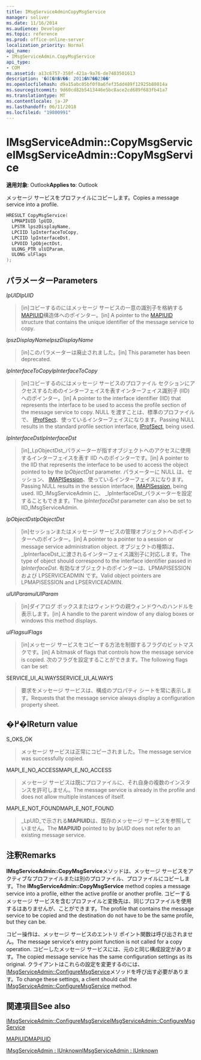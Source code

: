 ```yaml
---
title: IMsgServiceAdminCopyMsgService
manager: soliver
ms.date: 11/16/2014
ms.audience: Developer
ms.topic: reference
ms.prod: office-online-server
localization_priority: Normal
api_name:
- IMsgServiceAdmin.CopyMsgService
api_type:
- COM
ms.assetid: a13c6757-358f-421a-9a76-de7483501613
description: '�ŏI�X�V��: 2011�N7��23��'
ms.openlocfilehash: d9a15abc05bf0f0a6fef35dd489f12925b88014a
ms.sourcegitcommit: 9d60cd82b5413446e5bc8ace2cd689f683fb41a7
ms.translationtype: MT
ms.contentlocale: ja-JP
ms.lasthandoff: 06/11/2018
ms.locfileid: "19800991"
---
```

# <a name="imsgserviceadmincopymsgservice"></a><span data-ttu-id="8a7c8-103">IMsgServiceAdmin::CopyMsgService</span><span class="sxs-lookup"><span data-stu-id="8a7c8-103">IMsgServiceAdmin::CopyMsgService</span></span>

  
  
<span data-ttu-id="8a7c8-104">**適用対象**: Outlook</span><span class="sxs-lookup"><span data-stu-id="8a7c8-104">**Applies to**: Outlook</span></span> 
  
<span data-ttu-id="8a7c8-105">メッセージ サービスをプロファイルにコピーします。</span><span class="sxs-lookup"><span data-stu-id="8a7c8-105">Copies a message service into a profile.</span></span> 
  
```cpp
HRESULT CopyMsgService(
  LPMAPIUID lpUID,
  LPSTR lpszDisplayName,
  LPCIID lpInterfaceToCopy,
  LPCIID lpInterfaceDst,
  LPVOID lpObjectDst,
  ULONG_PTR ulUIParam,
  ULONG ulFlags
);
```

## <a name="parameters"></a><span data-ttu-id="8a7c8-106">パラメーター</span><span class="sxs-lookup"><span data-stu-id="8a7c8-106">Parameters</span></span>

 <span data-ttu-id="8a7c8-107">_lpUID_</span><span class="sxs-lookup"><span data-stu-id="8a7c8-107">_lpUID_</span></span>
  
> <span data-ttu-id="8a7c8-108">[in]コピーするのにはメッセージ サービスの一意の識別子を格納する[MAPIUID](mapiuid.md)構造体へのポインター。</span><span class="sxs-lookup"><span data-stu-id="8a7c8-108">[in] A pointer to the [MAPIUID](mapiuid.md) structure that contains the unique identifier of the message service to copy.</span></span> 
    
 <span data-ttu-id="8a7c8-109">_lpszDisplayName_</span><span class="sxs-lookup"><span data-stu-id="8a7c8-109">_lpszDisplayName_</span></span>
  
> <span data-ttu-id="8a7c8-110">[in]このパラメーターは廃止されました。</span><span class="sxs-lookup"><span data-stu-id="8a7c8-110">[in] This parameter has been deprecated.</span></span> 
    
 <span data-ttu-id="8a7c8-111">_lpInterfaceToCopy_</span><span class="sxs-lookup"><span data-stu-id="8a7c8-111">_lpInterfaceToCopy_</span></span>
  
> <span data-ttu-id="8a7c8-112">[in]コピーするのにはメッセージ サービスのプロファイル セクションにアクセスするためのインターフェイスを表すインターフェイス識別子 (IID) へのポインター。</span><span class="sxs-lookup"><span data-stu-id="8a7c8-112">[in] A pointer to the interface identifier (IID) that represents the interface to be used to access the profile section of the message service to copy.</span></span> <span data-ttu-id="8a7c8-113">NULL を渡すことは、標準のプロファイルで、 [IProfSect](iprofsectimapiprop.md)、使っているインターフェイスになります。</span><span class="sxs-lookup"><span data-stu-id="8a7c8-113">Passing NULL results in the standard profile section interface, [IProfSect](iprofsectimapiprop.md), being used.</span></span>
    
 <span data-ttu-id="8a7c8-114">_lpInterfaceDst_</span><span class="sxs-lookup"><span data-stu-id="8a7c8-114">_lpInterfaceDst_</span></span>
  
> <span data-ttu-id="8a7c8-115">[in]_LpObjectDst_パラメーターが指すオブジェクトへのアクセスに使用するインターフェイスを表す IID へのポインターです。</span><span class="sxs-lookup"><span data-stu-id="8a7c8-115">[in] A pointer to the IID that represents the interface to be used to access the object pointed to by the  _lpObjectDst_ parameter.</span></span> <span data-ttu-id="8a7c8-116">パラメーターに NULL は、セッション、 [IMAPISession](imapisessioniunknown.md)、使っているインターフェイスになります。</span><span class="sxs-lookup"><span data-stu-id="8a7c8-116">Passing NULL results in the session interface, [IMAPISession](imapisessioniunknown.md), being used.</span></span> <span data-ttu-id="8a7c8-117">IID_IMsgServiceAdmin に、 _lpInterfaceDst_パラメーターを設定することもできます。</span><span class="sxs-lookup"><span data-stu-id="8a7c8-117">The  _lpInterfaceDst_ parameter can also be set to IID_IMsgServiceAdmin.</span></span> 
    
 <span data-ttu-id="8a7c8-118">_lpObjectDst_</span><span class="sxs-lookup"><span data-stu-id="8a7c8-118">_lpObjectDst_</span></span>
  
> <span data-ttu-id="8a7c8-119">[in]セッションまたはメッセージ サービスの管理オブジェクトへのポインターへのポインター。</span><span class="sxs-lookup"><span data-stu-id="8a7c8-119">[in] A pointer to a pointer to a session or message service administration object.</span></span> <span data-ttu-id="8a7c8-120">オブジェクトの種類は、 _lpInterfaceDst_に渡されるインターフェイス識別子に対応します。</span><span class="sxs-lookup"><span data-stu-id="8a7c8-120">The type of object should correspond to the interface identifier passed in  _lpInterfaceDst_.</span></span> <span data-ttu-id="8a7c8-121">有効なオブジェクトのポインターは、LPMAPISESSION および LPSERVICEADMIN です。</span><span class="sxs-lookup"><span data-stu-id="8a7c8-121">Valid object pointers are LPMAPISESSION and LPSERVICEADMIN.</span></span>
    
 <span data-ttu-id="8a7c8-122">_ulUIParam_</span><span class="sxs-lookup"><span data-stu-id="8a7c8-122">_ulUIParam_</span></span>
  
> <span data-ttu-id="8a7c8-123">[in]ダイアログ ボックスまたはウィンドウの親ウィンドウへのハンドルを表示します。</span><span class="sxs-lookup"><span data-stu-id="8a7c8-123">[in] A handle to the parent window of any dialog boxes or windows this method displays.</span></span>
    
 <span data-ttu-id="8a7c8-124">_ulFlags_</span><span class="sxs-lookup"><span data-stu-id="8a7c8-124">_ulFlags_</span></span>
  
> <span data-ttu-id="8a7c8-125">[in]メッセージ サービスをコピーする方法を制御するフラグのビットマスクです。</span><span class="sxs-lookup"><span data-stu-id="8a7c8-125">[in] A bitmask of flags that controls how the message service is copied.</span></span> <span data-ttu-id="8a7c8-126">次のフラグを設定することができます。</span><span class="sxs-lookup"><span data-stu-id="8a7c8-126">The following flags can be set:</span></span>
    
<span data-ttu-id="8a7c8-127">SERVICE_UI_ALWAYS</span><span class="sxs-lookup"><span data-stu-id="8a7c8-127">SERVICE_UI_ALWAYS</span></span> 
  
> <span data-ttu-id="8a7c8-128">要求をメッセージ サービスは、構成のプロパティ シートを常に表示します。</span><span class="sxs-lookup"><span data-stu-id="8a7c8-128">Requests that the message service always display a configuration property sheet.</span></span>
    
## <a name="return-value"></a><span data-ttu-id="8a7c8-129">�߂�l</span><span class="sxs-lookup"><span data-stu-id="8a7c8-129">Return value</span></span>

<span data-ttu-id="8a7c8-130">S_OK</span><span class="sxs-lookup"><span data-stu-id="8a7c8-130">S_OK</span></span> 
  
> <span data-ttu-id="8a7c8-131">メッセージ サービスは正常にコピーされました。</span><span class="sxs-lookup"><span data-stu-id="8a7c8-131">The message service was successfully copied.</span></span>
    
<span data-ttu-id="8a7c8-132">MAPI_E_NO_ACCESS</span><span class="sxs-lookup"><span data-stu-id="8a7c8-132">MAPI_E_NO_ACCESS</span></span> 
  
> <span data-ttu-id="8a7c8-133">メッセージ サービスは既にプロファイルに、それ自身の複数のインスタンスを許可しません。</span><span class="sxs-lookup"><span data-stu-id="8a7c8-133">The message service is already in the profile and does not allow multiple instances of itself.</span></span>
    
<span data-ttu-id="8a7c8-134">MAPI_E_NOT_FOUND</span><span class="sxs-lookup"><span data-stu-id="8a7c8-134">MAPI_E_NOT_FOUND</span></span> 
  
> <span data-ttu-id="8a7c8-135">_LpUID_で示される**MAPIUID**は、既存のメッセージ サービスを参照していません。</span><span class="sxs-lookup"><span data-stu-id="8a7c8-135">The **MAPIUID** pointed to by  _lpUID_ does not refer to an existing message service.</span></span> 
    
## <a name="remarks"></a><span data-ttu-id="8a7c8-136">注釈</span><span class="sxs-lookup"><span data-stu-id="8a7c8-136">Remarks</span></span>

<span data-ttu-id="8a7c8-137">**IMsgServiceAdmin::CopyMsgService**メソッドは、メッセージ サービスをアクティブなプロファイルまたは別のプロファイル、プロファイルにコピーします。</span><span class="sxs-lookup"><span data-stu-id="8a7c8-137">The **IMsgServiceAdmin::CopyMsgService** method copies a message service into a profile, either the active profile or another profile.</span></span> <span data-ttu-id="8a7c8-138">コピーするメッセージ サービスを含むプロファイルと変換先は、同じプロファイルを使用するはありませんが、ことができます。</span><span class="sxs-lookup"><span data-stu-id="8a7c8-138">The profile that contains the message service to be copied and the destination do not have to be the same profile, but they can be.</span></span> 
  
<span data-ttu-id="8a7c8-139">コピー操作は、メッセージ サービスのエントリ ポイント関数は呼び出されません。</span><span class="sxs-lookup"><span data-stu-id="8a7c8-139">The message service's entry point function is not called for a copy operation.</span></span> <span data-ttu-id="8a7c8-140">コピーしたメッセージ サービスには、元のと同じ構成設定があります。</span><span class="sxs-lookup"><span data-stu-id="8a7c8-140">The copied message service has the same configuration settings as its original.</span></span> <span data-ttu-id="8a7c8-141">クライアントはこれらの設定を変更するのには、 [IMsgServiceAdmin::ConfigureMsgService](imsgserviceadmin-configuremsgservice.md)メソッドを呼び出す必要があります。</span><span class="sxs-lookup"><span data-stu-id="8a7c8-141">To change these settings, a client should call the [IMsgServiceAdmin::ConfigureMsgService](imsgserviceadmin-configuremsgservice.md) method.</span></span> 
  
## <a name="see-also"></a><span data-ttu-id="8a7c8-142">関連項目</span><span class="sxs-lookup"><span data-stu-id="8a7c8-142">See also</span></span>



[<span data-ttu-id="8a7c8-143">IMsgServiceAdmin::ConfigureMsgService</span><span class="sxs-lookup"><span data-stu-id="8a7c8-143">IMsgServiceAdmin::ConfigureMsgService</span></span>](imsgserviceadmin-configuremsgservice.md)
  
[<span data-ttu-id="8a7c8-144">MAPIUID</span><span class="sxs-lookup"><span data-stu-id="8a7c8-144">MAPIUID</span></span>](mapiuid.md)
  
[<span data-ttu-id="8a7c8-145">IMsgServiceAdmin : IUnknown</span><span class="sxs-lookup"><span data-stu-id="8a7c8-145">IMsgServiceAdmin : IUnknown</span></span>](imsgserviceadminiunknown.md)

